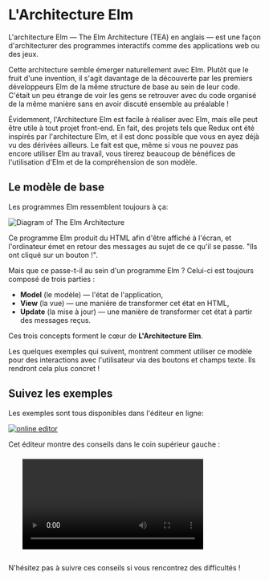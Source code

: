 # L'Architecture Elm

L'architecture Elm — The Elm Architecture (TEA) en anglais — est une façon d'architecturer des programmes interactifs comme des applications web ou des jeux.

Cette architecture semble émerger naturellement avec Elm. Plutôt que le fruit d'une invention, il s'agit davantage de la découverte par les premiers développeurs Elm de la même structure de base au sein de leur code. C'était un peu étrange de voir les gens se retrouver avec du code organisé de la même manière sans en avoir discuté ensemble au préalable !

Évidemment, l'Architecture Elm est facile à réaliser avec Elm, mais elle peut être utile à tout projet front-end. En fait, des projets tels que Redux ont été inspirés par l'architecture Elm, et il est donc possible que vous en ayez déjà vu des dérivées ailleurs. Le fait est que, même si vous ne pouvez pas encore utiliser Elm au travail, vous tirerez beaucoup de bénéfices de l'utilisation d'Elm et de la compréhension de son modèle.

## Le modèle de base

Les programmes Elm ressemblent toujours à ça:

![Diagram of The Elm Architecture](buttons.svg)

Ce programme Elm produit du HTML afin d'être affiché à l'écran, et l'ordinateur émet en retour des messages au sujet de ce qu'il se passe. "Ils ont cliqué sur un bouton !".

Mais que ce passe-t-il au sein d'un programme Elm ? Celui-ci est toujours composé de trois parties :

  * **Model** (le modèle) &mdash; l'état de l'application,
  * **View** (la vue) &mdash; une manière de transformer cet état en HTML,
  * **Update** (la mise à jour) &mdash; une manière de transformer cet état à partir des messages reçus.

Ces trois concepts forment le cœur de **L'Architecture Elm**.

Les quelques exemples qui suivent, montrent comment utiliser ce modèle pour des interactions avec l'utilisateur via des boutons et champs texte. Ils rendront cela plus concret !

## Suivez les exemples

Les exemples sont tous disponibles dans l'éditeur en ligne:

[![online editor](try.png)](https://elm-lang.org/try)

Cet éditeur montre des conseils dans le coin supérieur gauche :

<video id="hints-video" width="360" height="180" autoplay loop style="margin: 0.55em 0 1em 2em;" onclick="var v = document.getElementById('hints-video'); v.paused ? (v.play(), v.style.opacity = 1) : (v.pause(), v.style.opacity = 0.5)">
  <source src="hints.mp4" type="video/mp4">
</video>

N'hésitez pas à suivre ces conseils si vous rencontrez des difficultés !
